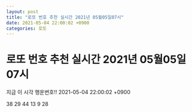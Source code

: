 ```yaml
---
layout: post
title: "로또 번호 추천 실시간 2021년 05월05일07시"
date: 2021-05-04 22:00:02 +0900
categories: 로또
---
```


# 로또 번호 추천 실시간 2021년 05월05일07시

지금 이 시각 행운번호!! 2021-05-04 22:00:02 +0900

 38  29  44  13  9  28 

